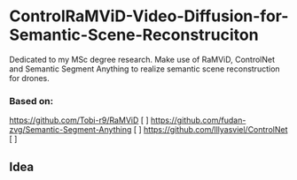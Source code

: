 # ControlRaMViD-Video-Diffusion-for-Semantic-Scene-Reconstruciton
Dedicated to my MSc degree research. Make use of RaMViD, ControlNet and Semantic Segment Anything to realize semantic scene reconstruction for drones.
### Based on:
https://github.com/Tobi-r9/RaMViD [ ]
https://github.com/fudan-zvg/Semantic-Segment-Anything [ ]
https://github.com/lllyasviel/ControlNet [ ]

## Idea

